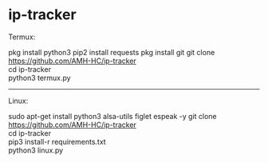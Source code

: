 # ip-tracker
Termux:

pkg install python3 
pip2 install requests 
pkg install git 
git clone https://github.com/AMH-HC/ip-tracker   
cd ip-tracker       
python3 termux.py 

-----------------------

Linux:

sudo apt-get install python3 alsa-utils figlet espeak -y 
git clone https://github.com/AMH-HC/ip-tracker   
cd ip-tracker    
pip3 install-r requirements.txt        
python3 linux.py

